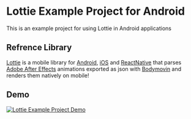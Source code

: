 # Lottie Example Project for Android
This is an example project for using Lottie in Android applications

## Refrence Library
[Lottie](https://airbnb.design/lottie/) is a mobile library for [Android](https://github.com/airbnb/lottie-android), [iOS](https://github.com/airbnb/lottie-ios) and [ReactNative](https://github.com/airbnb/lottie-react-native) that parses [Adobe After Effects](http://www.adobe.com/products/aftereffects.html
) animations exported as json with [Bodymovin](https://github.com/bodymovin/bodymovin) and renders them natively on mobile!

## Demo
[![Lottie Example Project Demo](https://github.com/sadra/LottieExampleProject/blob/master/art/oh-my-lottie.gif)](http://www.aparat.com/v/ZTLHP)
